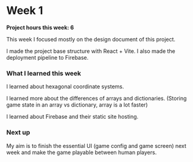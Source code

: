 # Week 1

**Project hours this week: 6**

This week I focused mostly on the design document of this project.

I made the project base structure with React + Vite. I also made the deployment
pipeline to Firebase.

### What I learned this week

I learned about hexagonal coordinate systems.

I learned more about the differences of arrays and dictionaries. (Storing game
state in an array vs dictionary, array is a lot faster)

I learned about Firebase and their static site hosting.

### Next up

My aim is to finish the essential UI (game config and game screen) next week and
make the game playable between human players.
